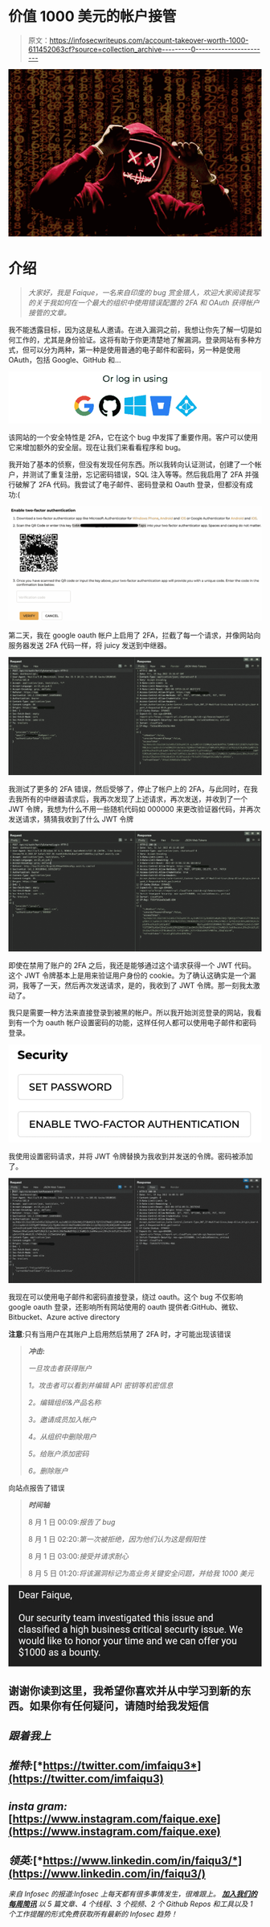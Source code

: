 # 价值 1000 美元的帐户接管

> 原文：<https://infosecwriteups.com/account-takeover-worth-1000-611452063cf?source=collection_archive---------0----------------------->

![](img/94cd37ee43d4b4c0766b0ec4f2953733.png)

# 介绍

> *大家好，我是 Faique，一名来自印度的 bug 赏金猎人，欢迎大家阅读我写的关于我如何在一个最大的组织中使用错误配置的 2FA 和 OAuth 获得帐户接管的文章。*

我不能透露目标，因为这是私人邀请。在进入漏洞之前，我想让你先了解一切是如何工作的，尤其是身份验证。这将有助于你更清楚地了解漏洞。登录网站有多种方式，但可以分为两种，第一种是使用普通的电子邮件和密码，另一种是使用 OAuth，包括 Google、GitHub 和…

![](img/d1cb669bd2097a2c5b6f77954d15b27e.png)

该网站的一个安全特性是 2FA，它在这个 bug 中发挥了重要作用。客户可以使用它来增加额外的安全层。现在让我们来看看程序和 bug。

我开始了基本的侦察，但没有发现任何东西。所以我转向认证测试，创建了一个帐户，并测试了重复注册，忘记密码错误，SQL 注入等等。然后我启用了 2FA 并强行破解了 2FA 代码。我尝试了电子邮件、密码登录和 Oauth 登录，但都没有成功:(

![](img/0f152cd6afd9463dcfaada5d895423f2.png)

第二天，我在 google oauth 帐户上启用了 2FA，拦截了每一个请求，并像网站向服务器发送 2FA 代码一样，将 juicy 发送到中继器。

![](img/e38270da58bd27fa55ec903cb7f022ff.png)

我测试了更多的 2FA 错误，然后受够了，停止了帐户上的 2FA，与此同时，在我去我所有的中继器请求后，我再次发现了上述请求，再次发送，并收到了一个 JWT 令牌，我想为什么不用一些随机代码如 000000 来更改验证器代码，并再次发送请求，猜猜我收到了什么 JWT 令牌

![](img/ee7829f46b192f9d8c4dccb218208503.png)

即使在禁用了账户的 2FA 之后，我还是能够通过这个请求获得一个 JWT 代码。这个 JWT 令牌基本上是用来验证用户身份的 cookie。为了确认这确实是一个漏洞，我等了一天，然后再次发送请求，是的，我收到了 JWT 令牌。那一刻我太激动了。

我只是需要一种方法来直接登录到被黑的帐户。所以我开始浏览登录的网站，我看到有一个为 oauth 帐户设置密码的功能，这样任何人都可以使用电子邮件和密码登录。

![](img/c791a537da9dbe66f94c51d9cd47ad5d.png)

我使用设置密码请求，并将 JWT 令牌替换为我收到并发送的令牌。密码被添加了。

![](img/99f283c4b2766ed0e49e8017967308fa.png)

我现在可以使用电子邮件和密码直接登录，绕过 oauth。这个 bug 不仅影响 google oauth 登录，还影响所有网站使用的 oauth 提供者:GitHub、微软、Bitbucket、Azure active directory

**注意**:只有当用户在其账户上启用然后禁用了 2FA 时，才可能出现该错误

> ***冲击:***
> 
> *一旦攻击者获得账户*
> 
> *1。攻击者可以看到并编辑 API 密钥等机密信息*
> 
> *2。编辑组织&产品名称*
> 
> *3。邀请成员加入帐户*
> 
> *4。从组织中删除用户*
> 
> *5。给账户添加密码*
> 
> *6。删除账户*

向站点报告了错误

> ***时间轴***
> 
> 8 月 1 日 00:09:*报告了 bug*
> 
> 8 月 1 日 02:20:*第一次被拒绝，因为他们认为这是假阳性*
> 
> 8 月 1 日 03:00:*接受并请求耐心*
> 
> 8 月 5 日 01:20:*将该漏洞标记为高业务关键安全问题，并给我 1000 美元*

![](img/9878614effd86dfc131f329ef5f44e29.png)

## 谢谢你读到这里，我希望你喜欢并从中学习到新的东西。如果你有任何疑问，请随时给我发短信

## *跟着我上*

## *推特:*[*https://twitter.com/imfaiqu3*](https://twitter.com/imfaiqu3)

## *insta gram:*[https://www.instagram.com/faique.exe](https://www.instagram.com/faique.exe)

## *领英:*[*https://www.linkedin.com/in/faiqu3/*](https://www.linkedin.com/in/faiqu3/)

*来自 Infosec 的报道:Infosec 上每天都有很多事情发生，很难跟上。* [***加入我们的每周简讯***](https://weekly.infosecwriteups.com/) *以 5 篇文章、4 个线程、3 个视频、2 个 Github Repos 和工具以及 1 个工作提醒的形式免费获取所有最新的 Infosec 趋势！*